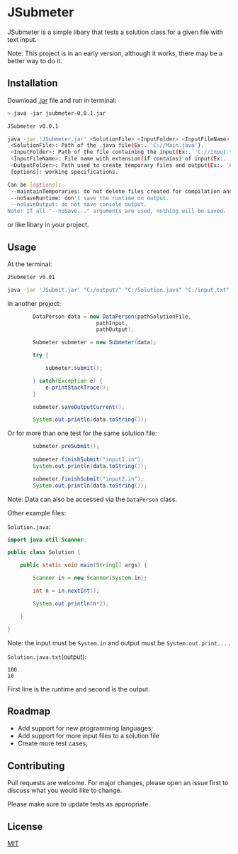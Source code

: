 # JSubmeter

JSubmeter is a simple libary that tests a solution class for a given file with text input.

Note: This project is in an early version, although it works, there may be a better way to do it.

## Installation

Download [.jar](https://github.com/jlucasss/JSubmeter/releases/tag/v0.0.1) file and run in terminal:

```bash
> java -jar jsubmeter-0.0.1.jar

JSubmeter v0.0.1

java -jar 'JSubmeter.jar' <SolutionFile> <InputFolder> <InputFileName> <OutputFolder> [options]
 <SolutionFile>: Path of the .java file(Ex:. 'C://Main.java').
 <InputFolder>: Path of the file containing the input(Ex:. 'C://input.txt').
 <InputFileName>: File name with extension(if contains) of input(Ex:. 'input.txt').
 <OutputFolder>: Path used to create temporary files and output(Ex:. 'C://').
 [options]: working specifications.

Can be [options]:
 --maintainTemporaries: do not delete files created for compilation and execution.
 --noSaveRuntime: don't save the runtime on output.
 --noSaveOutput: do not save console output.
Note: If all "--noSave..." arguments are used, nothing will be saved.
```

or like libary in your project.

## Usage

At the terminal:

```bash
JSubmeter v0.01

java -jar 'JSubmit.jar' "C:/output/" "C:/Solution.java" "C:/input.txt" 

```

In another project:

```java
		DataPerson data = new DataPerson(pathSolutionFile, 
							pathInput,
							pathOutput);

		Submeter submeter = new Submeter(data);

		try {

			submeter.submit();

		} catch(Exception e) {
			e.printStackTrace();
		}

		submeter.saveOutputCurrent();

		System.out.println(data.toString());
```

Or for more than one test for the same solution file:

```java
		submeter.preSubmit();
			
		submeter.finishSubmit("input1.in");
		System.out.println(data.toString());

		submeter.finishSubmit("input2.in");
		System.out.println(data.toString());
```

Note: Data can also be accessed via the `DataPerson` class.

Other example files:

`Solution.java`:

```java
import java.util.Scanner;

public class Solution {

	public static void main(String[] args) {

		Scanner in = new Scanner(System.in);

		int n = in.nextInt();

		System.out.println(n*2);

	}

}
```
Note: the input must be `System.in` and output must be `System.out.print...` .

`Solution.java.txt`(output):

```
100
10
```

First line is the runtime and second is the output.

## Roadmap

- Add support for new programming languages;
- Add support for more input files to a solution file
- Create more test cases;

## Contributing
Pull requests are welcome. For major changes, please open an issue first to discuss what you would like to change.

Please make sure to update tests as appropriate.

## License
[MIT](https://choosealicense.com/licenses/mit/)
